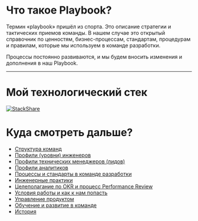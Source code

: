 # Что такое Playbook?

Термин «playbook» пришёл из спорта. Это описание стратегии и тактических приемов команды. В нашем случае это открытый справочник по ценностям, бизнес-процессам, стандартам, процедурам и правилам, которые мы используем в команде разработки.

Процессы постоянно развиваются, и мы будем вносить изменения и дополнения в наш Playbook.


***
# Мой технологический стек
[![StackShare](https://img.shields.io/badge/tech-stack-0690fa.svg?style=flat)](https://stackshare.io/vadim121283/my-stack)

# Куда смотреть дальше? 

- [Структура команд](structure.md)
- [Профили (уровни) инженеров](developer-profile.md)
- [Профили технических менеджеров (лидов)](./techlead-profile.md)
- [Профили аналитиков](./analytics-levels.md)
- [Процессы и стандарты в команде разработки](./processes-and-standards.md)
- [Инженерные практики](./developer-practice.md)
- [Целеполагание по OKR и процесс Performance Review](./goal-setting.md)
- [Условия работы и как к нам попасть](./recruitment-and-office.md) 
- [Управление продуктом](./product-management.md)
- [Обучение и развитие в команде](./training-and-development.md) 
- [История](./history.md)